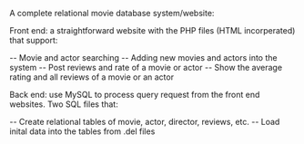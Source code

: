 A complete relational movie database system/website:

Front end: a straightforward website with the PHP files (HTML incorperated) that support:

-- Movie and actor searching
-- Adding new movies and actors into the system
-- Post reviews and rate of a movie or actor
-- Show the average rating and all reviews of a movie or an actor

Back end: use MySQL to process query request from the front end websites. Two SQL files that:

-- Create relational tables of movie, actor, director, reviews, etc.
-- Load inital data into the tables from .del files
